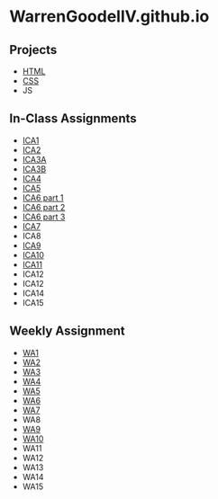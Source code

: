 # WarrenGoodellV.github.io


## Projects
* [HTML](https://warrengoodellv.github.io/html-midterm/page5.html)
* [CSS](https://warrengoodellv.github.io)
* JS

## In-Class Assignments 
* [ICA1](/ica/ICA1%20--%20Warren%20Goodell.pdf)
* [ICA2](/ica/ICA2%20--%20Warren%20Goodell.pdf)
* [ICA3A](/ica/ICA3A_WarrenGoodell.html)
* [ICA3B](/ica/ICA3B_WarrenGoodell.html)
* [ICA4](/ica/ICA4_WarrenGoodell.html)
* [ICA5](https://warrengoodellv.github.io/ica/ica5.html)
* [ICA6 part 1](https://warrengoodellv.github.io/ica/ICA6/ica6-part1.html)
* [ICA6 part 2](https://warrengoodellv.github.io/ica/ICA6/ica6-part2.html)
* [ICA6 part 3](https://warrengoodellv.github.io/ica/ICA6/ica6-part3.html)
* [ICA7](https://warrengoodellv.github.io/ica/ica7.html)
* ICA8
* [ICA9](https://warrengoodellv.github.io/ica/ica9.html)
* [ICA10](https://warrengoodellv.github.io/ica/ica10.html)
* [ICA11](https://warrengoodellv.github.io/ica/ica11.html)
* ICA12
* ICA12
* ICA14
* ICA15

## Weekly Assignment
* [WA1](https://warrengoodellv.github.io/wa/wa1.html)
* [WA2](https://warrengoodellv.github.io/wa/wa2.html)
* [WA3](https://warrengoodellv.github.io/wa/wa3.html)
* [WA4](https://warrengoodellv.github.io/wa/wa4.html)
* [WA5](https://warrengoodellv.github.io/wa/wa5.html)
* [WA6](https://warrengoodellv.github.io/wa/wa6.html)
* [WA7](https://warrengoodellv.github.io/wa/wa7.html)
* WA8
* [WA9](https://warrengoodellv.github.io/wa/wa9.html)
* [WA10](https://warrengoodellv.github.io/wa/wa10.html)
* WA11
* WA12
* WA13
* WA14
* WA15